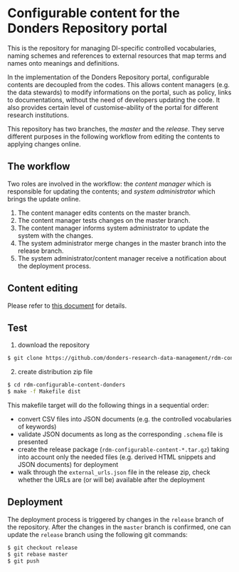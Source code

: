 # Configurable content for the Donders Repository portal

This is the repository for managing DI-specific controlled vocabularies, naming schemes and references to external resources that map terms and names onto meanings and definitions.

In the implementation of the Donders Repository portal, configurable contents are decoupled from the codes.  This allows content managers (e.g. the data stewards) to modify informations on the portal, such as policy, links to documentations, without the need of developers updating the code.  It also provides certain level of customise-ability of the portal for different research institutions.

This repository has two branches, the _master_ and the _release_.  They serve different purposes in the following workflow from editing the contents to applying changes online.

## The workflow

Two roles are involved in the workflow: the _content manager_ which is responsible for updating the contents; and _system administrator_ which brings the update online.

1. The content manager edits contents on the master branch.
1. The content manager tests changes on the master branch.
1. The content manager informs system administrator to update the system with the changes.
1. The system administrator merge changes in the master branch into the release branch.
1. The system administrator/content manager receive a notification about the deployment process.

## Content editing

Please refer to [this document](edit_configurable_content.md) for details.

## Test

1. download the repository

  ```bash
  $ git clone https://github.com/donders-research-data-management/rdm-configurable-content-donders
  ```

2. create distribution zip file

  ```bash
  $ cd rdm-configurable-content-donders
  $ make -f Makefile dist
  ```

  This makefile target will do the following things in a sequential order:

  - convert CSV files into JSON documents (e.g. the controlled vocabularies of keywords)
  - validate JSON documents as long as the corresponding `.schema` file is presented
  - create the release package (`rdm-configurable-content-*.tar.gz`) taking into account only the needed files (e.g. derived HTML snippets and JSON documents) for deployment
  - walk through the `external_urls.json` file in the release zip, check whether the URLs are (or will be) available after the deployment

## Deployment

The deployment process is triggered by changes in the `release` branch of the repository. After the changes in the `master` branch is confirmed, one can update the `release` branch using the following git commands:

```bash
$ git checkout release
$ git rebase master
$ git push
```
